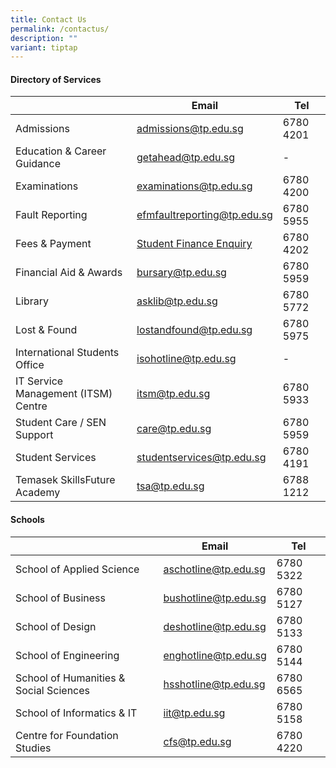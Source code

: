 ```yaml
---
title: Contact Us
permalink: /contactus/
description: ""
variant: tiptap
---
```

#### **Directory of Services**


|   |**Email**  | **Tel** |
| -------- | -------- | -------- |
| Admissions    | admissions@tp.edu.sg | 6780 4201 |
| Education & Career Guidance | getahead@tp.edu.sg |- |
| Examinations | examinations@tp.edu.sg | 6780 4200 |
| Fault Reporting | efmfaultreporting@tp.edu.sg | 6780 5955 |
| Fees & Payment | [Student Finance Enquiry](https://go.gov.sg/fnahotline) | 6780 4202|
| Financial Aid & Awards | bursary@tp.edu.sg | 6780 5959 |
| Library | asklib@tp.edu.sg | 6780 5772 |
| Lost & Found | lostandfound@tp.edu.sg | 6780 5975 |
| International Students Office | isohotline@tp.edu.sg | -    |
| IT Service Management (ITSM) Centre | itsm@tp.edu.sg | 6780 5933 |
| Student Care / SEN Support | care@tp.edu.sg | 6780 5959 |
| Student Services | studentservices@tp.edu.sg | 6780 4191 |
| Temasek SkillsFuture Academy | tsa@tp.edu.sg |6788 1212 |

#### **Schools**


|  | **Email** | **Tel**|
| -------- | -------- | -------- |
| School of Applied Science | aschotline@tp.edu.sg | 6780 5322|
| School of Business | bushotline@tp.edu.sg | 6780 5127|
| School of Design | deshotline@tp.edu.sg | 6780 5133 |
| School of Engineering | enghotline@tp.edu.sg |6780 5144 |
| School of Humanities & Social Sciences | hsshotline@tp.edu.sg | 6780 6565 |
| School of Informatics & IT | iit@tp.edu.sg |6780 5158 |
| Centre for Foundation Studies | cfs@tp.edu.sg |6780 4220 |